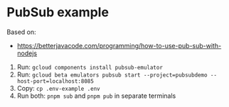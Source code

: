 # PubSub example

Based on:

- https://betterjavacode.com/programming/how-to-use-pub-sub-with-nodejs

1. Run: `gcloud components install pubsub-emulator`
2. Run: `gcloud beta emulators pubsub start --project=pubsubdemo --host-port=localhost:8085`
3. Copy: `cp .env-example .env`
4. Run both: `pnpm sub` and `pnpm pub` in separate terminals
